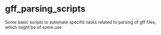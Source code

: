 # gff_parsing_scripts
Some basic scripts to automate specific tasks related to parsing of gff files, which might be of some use
